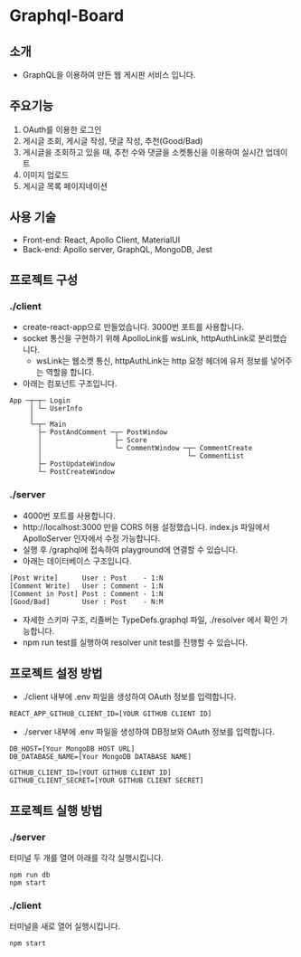 # Graphql-Board
## 소개
* GraphQL을 이용하여 만든 웹 게시판 서비스 입니다.

## 주요기능
1. OAuth를 이용한 로그인
2. 게시글 조회, 게시글 작성, 댓글 작성, 추천(Good/Bad)
3. 게시글을 조회하고 있을 때, 추천 수와 댓글을 소켓통신을 이용하여 실시간 업데이트
4. 이미지 업로드
5. 게시글 목록 페이지네이션

## 사용 기술
* Front-end: React, Apollo Client, MaterialUI
* Back-end: Apollo server, GraphQL, MongoDB, Jest

## 프로젝트 구성
### ./client
* create-react-app으로 만들었습니다. 3000번 포트를 사용합니다.
* socket 통신을 구현하기 위해 ApolloLink를 wsLink, httpAuthLink로 분리했습니다.
  * wsLink는 웹소켓 통신, httpAuthLink는 http 요청 헤더에 유저 정보를 넣어주는 역할을 합니다.
* 아래는 컴포넌트 구조입니다. 
```
App ─┬─┬─ Login
     │ └─ UserInfo
     │ 
     └─┬─ Main
       ├─ PostAndComment ─┬─ PostWindow
       │                  ├─ Score 
       │                  └─ CommentWindow ─┬─ CommentCreate
       │                                    └─ CommentList
       ├─ PostUpdateWindow
       └─ PostCreateWindow
``` 

### ./server
* 4000번 포트를 사용합니다.
* http://localhost:3000 만을 CORS 허용 설정했습니다. index.js 파일에서 ApolloServer 인자에서 수정 가능합니다.
* 실행 후 /graphql에 접속하여 playground에 연결할 수 있습니다.
* 아래는 데이터베이스 구조입니다.
```
[Post Write]      User : Post    - 1:N
[Comment Write]   User : Comment - 1:N
[Comment in Post] Post : Comment - 1:N
[Good/Bad]        User : Post    - N:M
```
* 자세한 스키마 구조, 리졸버는 TypeDefs.graphql 파일, ./resolver 에서 확인 가능합니다.
* npm run test를 실행하여 resolver unit test를 진행할 수 있습니다.

## 프로젝트 설정 방법
* ./client 내부에 .env 파일을 생성하여 OAuth 정보를 입력합니다.
```
REACT_APP_GITHUB_CLIENT_ID=[YOUR GITHUB CLIENT ID]
```
* ./server 내부에 .env 파일을 생성하여 DB정보와 OAuth 정보를 입력합니다.
```
DB_HOST=[Your MongoDB HOST URL]
DB_DATABASE_NAME=[Your MongoDB DATABASE NAME]

GITHUB_CLIENT_ID=[YOUT GITHUB CLIENT ID]
GITHUB_CLIENT_SECRET=[YOUR GITHUB CLIENT SECRET]
```

## 프로젝트 실행 방법
### ./server
터미널 두 개를 열어 아래를 각각 실행시킵니다.
```
npm run db
npm start
```
### ./client
터미널을 새로 열어 실행시킵니다.
```
npm start
```

